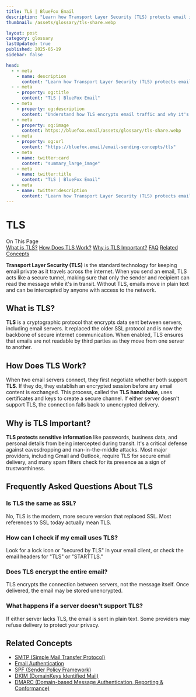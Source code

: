 ```yaml
---
title: TLS | BlueFox Email
description: "Learn how Transport Layer Security (TLS) protects email in transit, why it matters for privacy, and how it fits into modern email security."
thumbnail: /assets/glossary/tls-share.webp

layout: post
category: glossary
lastUpdated: true
published: 2025-05-19
sidebar: false

head:
  - - meta
    - name: description
      content: "Learn how Transport Layer Security (TLS) protects email in transit, why it matters for privacy, and how it fits into modern email security."
  - - meta
    - property: og:title
      content: "TLS | BlueFox Email"
  - - meta
    - property: og:description
      content: "Understand how TLS encrypts email traffic and why it's essential for secure communication."
  - - meta
    - property: og:image
      content: https://bluefox.email/assets/glossary/tls-share.webp
  - - meta
    - property: og:url
      content: "https://bluefox.email/email-sending-concepts/tls"
  - - meta
    - name: twitter:card
      content: "summary_large_image"
  - - meta
    - name: twitter:title
      content: "TLS | BlueFox Email"
  - - meta
    - name: twitter:description
      content: "Learn how Transport Layer Security (TLS) protects email in transit, why it matters for privacy, and how it fits into modern email security."
---
```


# TLS

<div class="page-nav">
  <div class="page-nav-title">On This Page</div>
  <div class="page-nav-items">
    <a href="#what-is-tls">What is TLS?</a>
    <a href="#how-does-tls-work">How Does TLS Work?</a>
    <a href="#why-is-tls-important">Why is TLS Important?</a>
    <a href="#frequently-asked-questions-about-tls">FAQ</a>
    <a href="#related-concepts">Related Concepts</a>
  </div>
</div>

**Transport Layer Security (TLS)** is the standard technology for keeping email private as it travels across the internet. When you send an email, TLS acts like a secure tunnel, making sure that only the sender and recipient can read the message while it's in transit. Without TLS, emails move in plain text and can be intercepted by anyone with access to the network.

## <a id="what-is-tls"></a>What is TLS?

**TLS** is a cryptographic protocol that encrypts data sent between servers, including email servers. It replaced the older SSL protocol and is now the backbone of secure internet communication. When enabled, TLS ensures that emails are not readable by third parties as they move from one server to another.

## <a id="how-does-tls-work"></a>How Does TLS Work?

When two email servers connect, they first negotiate whether both support **TLS**. If they do, they establish an encrypted session before any email content is exchanged. This process, called the **TLS handshake**, uses certificates and keys to create a secure channel. If either server doesn't support TLS, the connection falls back to unencrypted delivery.

## <a id="why-is-tls-important"></a>Why is TLS Important?

**TLS protects sensitive information** like passwords, business data, and personal details from being intercepted during transit. It's a critical defense against eavesdropping and man-in-the-middle attacks. Most major providers, including Gmail and Outlook, require TLS for secure email delivery, and many spam filters check for its presence as a sign of trustworthiness.

## <a id="frequently-asked-questions-about-tls"></a>Frequently Asked Questions About TLS

### Is TLS the same as SSL?
No, TLS is the modern, more secure version that replaced SSL. Most references to SSL today actually mean TLS.

### How can I check if my email uses TLS?
Look for a lock icon or "secured by TLS" in your email client, or check the email headers for "TLS" or "STARTTLS."

### Does TLS encrypt the entire email?
TLS encrypts the connection between servers, not the message itself. Once delivered, the email may be stored unencrypted.

### What happens if a server doesn't support TLS?
If either server lacks TLS, the email is sent in plain text. Some providers may refuse delivery to protect your privacy.

<div class="section-spacer"></div>
<GlossaryCTA />

## <a id="related-concepts"></a>Related Concepts

- [SMTP (Simple Mail Transfer Protocol)](/email-sending-concepts/smtp)
- [Email Authentication](/email-sending-concepts/email-authentication)
- [SPF (Sender Policy Framework)](/email-sending-concepts/spf)
- [DKIM (DomainKeys Identified Mail)](/email-sending-concepts/dkim)
- [DMARC (Domain-based Message Authentication, Reporting & Conformance)](/email-sending-concepts/dmarc)